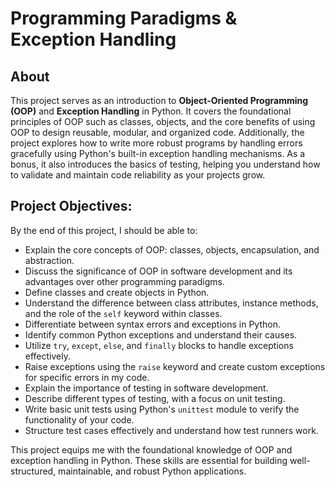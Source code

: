 # Programming Paradigms & Exception Handling

## About
This project serves as an introduction to **Object-Oriented Programming (OOP)** and **Exception Handling** in Python. It covers the foundational principles of OOP such as classes, objects, and the core benefits of using OOP to design reusable, modular, and organized code.
Additionally, the project explores how to write more robust programs by handling errors gracefully using Python's built-in exception handling mechanisms. As a bonus, it also introduces the basics of testing, helping you understand how to validate and maintain code reliability as your projects grow.

## Project Objectives:
By the end of this project, I should be able to:
- Explain the core concepts of OOP: classes, objects, encapsulation, and abstraction.
- Discuss the significance of OOP in software development and its advantages over other programming paradigms.
- Define classes and create objects in Python.
- Understand the difference between class attributes, instance methods, and the role of the `self` keyword within classes.
- Differentiate between syntax errors and exceptions in Python.
- Identify common Python exceptions and understand their causes.
- Utilize `try`, `except`, `else`, and `finally` blocks to handle exceptions effectively.
- Raise exceptions using the `raise` keyword and create custom exceptions for specific errors in my code.
- Explain the importance of testing in software development.
- Describe different types of testing, with a focus on unit testing.
- Write basic unit tests using Python's `unittest` module to verify the functionality of your code.
- Structure test cases effectively and understand how test runners work.

This project equips me with the foundational knowledge of OOP and exception handling in Python. These skills are essential for building well-structured, maintainable, and robust Python applications.
